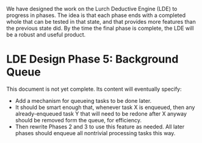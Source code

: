 
We have designed the work on the Lurch Deductive Engine (LDE) to progress in
phases.  The idea is that each phase ends with a completed whole that can be
tested in that state, and that provides more features than the previous
state did.  By the time the final phase is complete, the LDE will be a
robust and useful product.

# LDE Design Phase 5: Background Queue

This document is not yet complete.  Its content will eventually specify:

 * Add a mechanism for queueing tasks to be done later.
 * It should be smart enough that, whenever task X is enqueued, then any
   already-enqueued task Y that will need to be redone after X anyway
   should be removed form the queue, for efficiency.
 * Then rewrite Phases 2 and 3 to use this feature as needed.
   All later phases should enqueue all nontrivial processing tasks this way.
